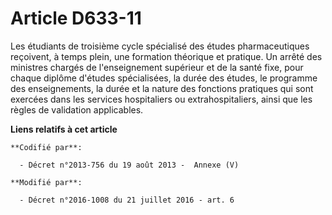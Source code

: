 # Article D633-11

Les étudiants de troisième cycle spécialisé des études pharmaceutiques reçoivent, à temps plein, une formation théorique et
pratique. Un arrêté des ministres chargés de l'enseignement supérieur et de la santé fixe, pour chaque diplôme d'études
spécialisées, la durée des études, le programme des enseignements, la durée et la nature des fonctions pratiques qui sont
exercées dans les services hospitaliers ou extrahospitaliers, ainsi que les règles de validation applicables.

**Liens relatifs à cet article**

	**Codifié par**:

	  - Décret n°2013-756 du 19 août 2013 -  Annexe (V)

	**Modifié par**:

	  - Décret n°2016-1008 du 21 juillet 2016 - art. 6
